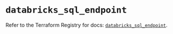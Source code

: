 # `databricks_sql_endpoint`

Refer to the Terraform Registry for docs: [`databricks_sql_endpoint`](https://registry.terraform.io/providers/databricks/databricks/1.45.0/docs/resources/sql_endpoint).
